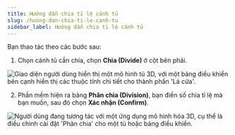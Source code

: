 ```yaml
---
title: Hướng dẫn chia tỉ lệ cánh tủ
slug: /huong-dan-chia-ti-le-canh-tu
sidebar_label: Hướng dẫn chia tỉ lệ cánh tủ
---
```


Bạn thao tác theo các bước sau:

1. Chọn cánh tủ cần chia, chọn **Chia (Divide)** ở cột bên phải.

![Giao diện người dùng hiển thị một mô hình tủ 3D, với một bảng điều khiển bên cạnh hiển thị các thuộc tính chi tiết cho thành phần 'Lá cửa'.](https://storage.googleapis.com/jegavn_kb/image_jegavn/382.1.jpg)

2. Phần mềm hiện ra bảng **Phân chia (Division)**, bạn điền số chia tỉ lệ mà bạn muốn, sau đó chọn **Xác nhận (Confirm)**.

![Người dùng đang tương tác với một ứng dụng mô hình hóa 3D, cụ thể là điều chỉnh cài đặt 'Phân chia' cho một tủ hoặc bảng điều khiển.](https://storage.googleapis.com/jegavn_kb/image_jegavn/382.2.jpg)